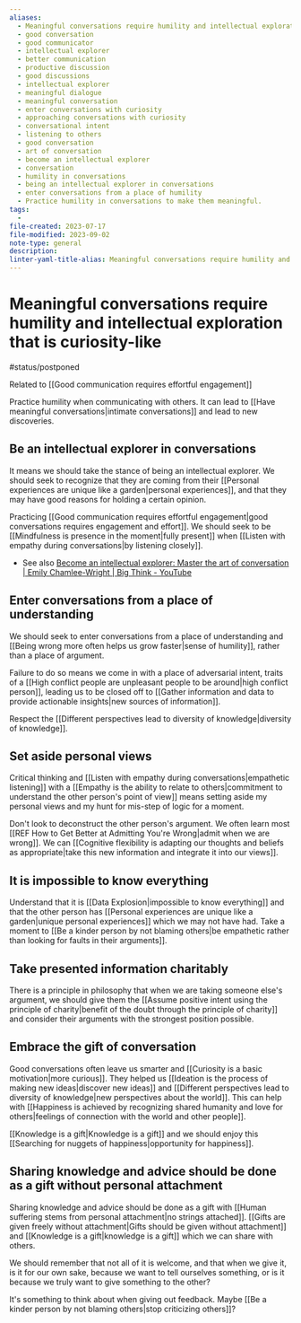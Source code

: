 ```yaml
---
aliases:
  - Meaningful conversations require humility and intellectual exploration that is curiosity-like
  - good conversation
  - good communicator
  - intellectual explorer
  - better communication
  - productive discussion
  - good discussions
  - intellectual explorer
  - meaningful dialogue
  - meaningful conversation
  - enter conversations with curiosity
  - approaching conversations with curiosity
  - conversational intent
  - listening to others
  - good conversation
  - art of conversation
  - become an intellectual explorer
  - conversation
  - humility in conversations
  - being an intellectual explorer in conversations
  - enter conversations from a place of humility
  - Practice humility in conversations to make them meaningful.
tags:
  - 
file-created: 2023-07-17
file-modified: 2023-09-02
note-type: general
description: 
linter-yaml-title-alias: Meaningful conversations require humility and intellectual exploration that is curiosity-like
---
```


# Meaningful conversations require humility and intellectual exploration that is curiosity-like

#status/postponed

Related to [[Good communication requires effortful engagement]]

Practice humility when communicating with others. It can lead to [[Have meaningful conversations|intimate conversations]] and lead to new discoveries.

## Be an intellectual explorer in conversations

It means we should take the stance of being an intellectual explorer. We should seek to recognize that they are coming from their [[Personal experiences are unique like a garden|personal experiences]], and that they may have good reasons for holding a certain opinion.

Practicing [[Good communication requires effortful engagement|good conversations requires engagement and effort]]. We should seek to be [[Mindfulness is presence in the moment|fully present]] when [[Listen with empathy during conversations|by listening closely]].

- See also [Become an intellectual explorer: Master the art of conversation | Emily Chamlee-Wright | Big Think - YouTube](https://www.youtube.com/watch?v=AWUDFge4t-4)

## Enter conversations from a place of understanding

We should seek to enter conversations from a place of understanding and [[Being wrong more often helps us grow faster|sense of humility]], rather than a place of argument.

Failure to do so means we come in with a place of adversarial intent, traits of a [[High conflict people are unpleasant people to be around|high conflict person]], leading us to be closed off to [[Gather information and data to provide actionable insights|new sources of information]].

Respect the [[Different perspectives lead to diversity of knowledge|diversity of knowledge]].

## Set aside personal views

Critical thinking and [[Listen with empathy during conversations|empathetic listening]] with a [[Empathy is the ability to relate to others|commitment to understand the other person's point of view]] means setting aside my personal views and my hunt for mis-step of logic for a moment.

Don't look to deconstruct the other person's argument. We often learn most [[REF How to Get Better at Admitting You're Wrong|admit when we are wrong]]. We can [[Cognitive flexibility is adapting our thoughts and beliefs as appropriate|take this new information and integrate it into our views]].

## It is impossible to know everything

Understand that it is [[Data Explosion|impossible to know everything]] and that the other person has [[Personal experiences are unique like a garden|unique personal experiences]] which we may not have had. Take a moment to [[Be a kinder person by not blaming others|be empathetic rather than looking for faults in their arguments]].

## Take presented information charitably

There is a principle in philosophy that when we are taking someone else's argument, we should give them the [[Assume positive intent using the principle of charity|benefit of the doubt through the principle of charity]] and consider their arguments with the strongest position possible.

## Embrace the gift of conversation

Good conversations often leave us smarter and [[Curiosity is a basic motivation|more curious]]. They helped us [[Ideation is the process of making new ideas|discover new ideas]] and [[Different perspectives lead to diversity of knowledge|new perspectives about the world]]. This can help with [[Happiness is achieved by recognizing shared humanity and love for others|feelings of connection with the world and other people]].

[[Knowledge is a gift|Knowledge is a gift]] and we should enjoy this [[Searching for nuggets of happiness|opportunity for happiness]].

## Sharing knowledge and advice should be done as a gift without personal attachment

Sharing knowledge and advice should be done as a gift with [[Human suffering stems from personal attachment|no strings attached]]. [[Gifts are given freely without attachment|Gifts should be given without attachment]] and [[Knowledge is a gift|knowledge is a gift]] which we can share with others.

We should remember that not all of it is welcome, and that when we give it, is it for our own sake, because we want to tell ourselves something, or is it because we truly want to give something to the other?

It's something to think about when giving out feedback. Maybe [[Be a kinder person by not blaming others|stop criticizing others]]?
